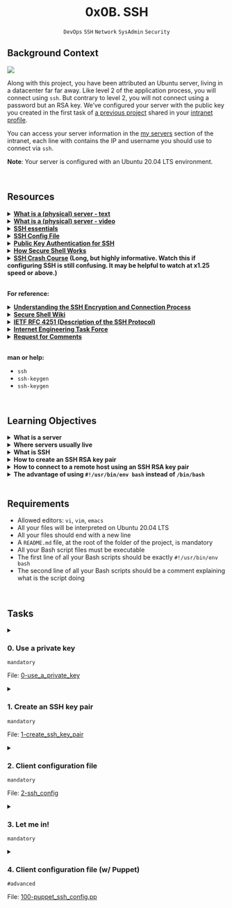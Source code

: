 <h1 align="center"><b>0x0B. SSH</b></h1>
<div align="center"><code>DevOps</code> <code>SSH</code> <code>Network</code> <code>SysAdmin</code> <code>Security</code></div>

## Background Context
<img src="https://s3.amazonaws.com/intranet-projects-files/holbertonschool-sysadmin_devops/244/zPVRKhPsUP5lK.gif">

Along with this project, you have been attributed an Ubuntu server, living in a datacenter far far away. Like level 2 of the application process, you will connect using `ssh`. But contrary to level 2, you will not connect using a password but an RSA key. We’ve configured your server with the public key you created in the first task of [a previous project](https://intranet.alxswe.com/tasks/1223) shared in your [intranet profile](https://intranet.alxswe.com/users/my_profile).

You can access your server information in the [my servers](https://intranet.alxswe.com/servers) section of the intranet, each line with contains the IP and username you should use to connect via `ssh`.

**Note**: Your server is configured with an Ubuntu 20.04 LTS environment.

<br>

## Resources
<details>
<summary><b><a href="https://en.wikipedia.org/wiki/Server_%28computing%29#Hardware_requirement">What is a (physical) server - text</a></b></summary><br>


<br><p align="center">※※※※※※※※※※※※</p><br>
</details>


<details>
<summary><b><a href="https://www.youtube.com/watch?v=B1ANfsDyjeA">What is a (physical) server - video</a></b></summary><br>


<br><p align="center">※※※※※※※※※※※※</p><br>
</details>


<details>
<summary><b><a href="https://www.digitalocean.com/community/tutorials/ssh-essentials-working-with-ssh-servers-clients-and-keys">SSH essentials</a></b></summary><br>


<br><p align="center">※※※※※※※※※※※※</p><br>
</details>


<details>
<summary><b><a href="https://www.ssh.com/academy/ssh/config">SSH Config File</a></b></summary><br>


<br><p align="center">※※※※※※※※※※※※</p><br>
</details>


<details>
<summary><b><a href="https://www.ssh.com/academy/ssh/public-key-authentication">Public Key Authentication for SSH</a></b></summary><br>


<br><p align="center">※※※※※※※※※※※※</p><br>
</details>


<details>
<summary><b><a href="https://www.youtube.com/watch?v=ORcvSkgdA58">How Secure Shell Works</a></b></summary><br>


<br><p align="center">※※※※※※※※※※※※</p><br>
</details>


<details>
<summary><b><a href="https://www.youtube.com/watch?v=hQWRp-FdTpc">SSH Crash Course</a> (Long, but highly informative. Watch this if configuring SSH is still confusing. It may be helpful to watch at x1.25 speed or above.)</b></summary><br>


<br><p align="center">※※※※※※※※※※※※</p><br>
</details>
<br>

**For reference:**

<details>
<summary><b><a href="https://www.digitalocean.com/community/tutorials/understanding-the-ssh-encryption-and-connection-process">Understanding the SSH Encryption and Connection Process</a></b></summary><br>


<br><p align="center">※※※※※※※※※※※※</p><br>
</details>


<details>
<summary><b><a href="https://en.wikipedia.org/wiki/Secure_Shell">Secure Shell Wiki</a></b></summary><br>


<br><p align="center">※※※※※※※※※※※※</p><br>
</details>


<details>
<summary><b><a href="https://www.ietf.org/rfc/rfc4251.txt">IETF RFC 4251 (Description of the SSH Protocol)</a></b></summary><br>


<br><p align="center">※※※※※※※※※※※※</p><br>
</details>


<details>
<summary><b><a href="https://en.wikipedia.org/wiki/Internet_Engineering_Task_Force">Internet Engineering Task Force</a></b></summary><br>


<br><p align="center">※※※※※※※※※※※※</p><br>
</details>


<details>
<summary><b><a href="https://en.wikipedia.org/wiki/Request_for_Comments">Request for Comments</a></b></summary><br>


<br><p align="center">※※※※※※※※※※※※</p><br>
</details>
<br>

**man or help:**
- `ssh`
- `ssh-keygen`
- `ssh-keygen`

<br>

## Learning Objectives
<details>
<summary><b><a href=" "> </a>What is a server</b></summary><br>

***A server is a piece of computer hardware or software (computer program) that provides functionality for other programs or devices, called "clients"***

<br><p align="center">※※※※※※※※※※※※</p><br>
</details>


<details>
<summary><b><a href=" "> </a>Where servers usually live</b></summary><br>

Servers can "live" in a variety of places, depending on the context:

1. **Data Centers:** Many servers are housed in data centers, which are facilities specifically designed to store and manage large numbers of servers. Data centers provide the necessary infrastructure, such as power, cooling, and security, to ensure that servers operate reliably.

2. **Cloud Services:** With the rise of cloud computing, servers are often hosted by cloud service providers like Amazon Web Services (AWS), Microsoft Azure, or Google Cloud Platform (GCP). These providers maintain massive data centers around the world and offer server hosting as a service.

3. **On-Premises:** Some organizations maintain their own on-premises server rooms or data centers. These servers are physically located within the organization's facilities and are managed by their internal IT teams.

4. **Edge Computing:** In edge computing, servers are placed closer to the location where data is generated or needed. This can include servers in remote locations, at the "edge" of the network, to reduce latency and improve performance for applications that require real-time processing.

5. **Hybrid Environments:** Many organizations use a combination of on-premises servers, servers hosted in the cloud, and edge servers, creating a hybrid environment that suits their specific needs.

The choice of where to host servers depends on factors like cost, performance, security, and the specific requirements of the applications and services they support.

<br><p align="center">※※※※※※※※※※※※</p><br>
</details>


<details>
<summary><b><a href=" "> </a>What is SSH</b></summary><br>

SSH stands for Secure Shell. It's a cryptographic network protocol that allows secure communication between two computers over an insecure network. SSH is widely used for secure remote access to systems and for executing commands on a remote machine. Here are some key aspects of SSH:

1. **Secure Communication:** SSH provides a secure channel over an unsecured network by encrypting the communication between the client and server. This encryption helps protect the confidentiality and integrity of the data being transmitted.

2. **Authentication:** SSH uses cryptographic keys (public and private key pairs) for authentication. When a client attempts to connect to a server using SSH, the server can verify the client's identity using its public key, and the client can verify the server's identity using its public key. This helps prevent man-in-the-middle attacks.

3. **Remote Access:** One of the primary uses of SSH is remote access to systems. Users can log in to a remote machine using an SSH client and execute commands as if they were sitting at the remote system's console.

4. **File Transfer:** SSH can also be used for secure file transfer using utilities like SCP (Secure Copy Protocol) and SFTP (Secure File Transfer Protocol). These utilities allow users to securely transfer files between systems over an SSH connection.

5. **Tunneling:** SSH supports tunneling, which allows users to create secure channels for other network services (such as web browsing or database access) through an SSH connection. This feature can be used to secure traffic that would otherwise be sent in plaintext over the network.

<br><p align="center">※※※※※※※※※※※※</p><br>
</details>


<details>
<summary><b><a href=" "> </a>How to create an SSH RSA key pair</b></summary><br>

You can create an SSH RSA key pair using the `ssh-keygen` command, which is a standard tool for generating SSH keys. Here's how you can do it:

1. **Open a Terminal or Command Prompt:** On your local machine, open a terminal window or a command prompt. This process is typically the same whether you're using macOS, Linux, or Windows (with the Windows Subsystem for Linux or a third-party SSH client like PuTTY).

2. **Run the `ssh-keygen` Command:** Type the following command and press Enter:

   ```
   ssh-keygen -t rsa
   ```

   This command tells `ssh-keygen` to create a new RSA key pair. You can also specify a different key type with the `-t` option (e.g., `ed25519` for Ed25519 keys).

3. **Specify the File Location:** `ssh-keygen` will prompt you to specify a file location to save the keys. You can press Enter to accept the default location, which is typically `~/.ssh/id_rsa` for the private key and `~/.ssh/id_rsa.pub` for the public key on Unix-based systems. On Windows, the default location might be different.

4. **Set a Passphrase (Optional):** You can choose to set a passphrase for your private key. This passphrase adds an extra layer of security, as it will be required every time you use the key. If you choose to set a passphrase, you'll be prompted to enter it twice.

5. **Verify the Key Generation:** Once you've completed the steps, `ssh-keygen` will generate your RSA key pair. It will display the location of the keys and some random art for the public key. You can find your private key in the location you specified and the public key in the same location with a `.pub` extension.

Your SSH RSA key pair is now generated and ready to use. You can use the public key (`id_rsa.pub`) to authenticate with SSH servers that you want to access, and the private key (`id_rsa`) will be used for authentication from your local machine. Remember to keep your private key secure and never share it with anyone else.

<br><p align="center">※※※※※※※※※※※※</p><br>
</details>


<details>
<summary><b><a href=" "> </a>How to connect to a remote host using an SSH RSA key pair</b></summary><br>

To connect to a remote host using an SSH RSA key pair, you can use the `ssh` command-line tool. Here's how you can do it:

1. **Locate Your Private Key:** First, make sure you know the location of your private key file (usually `id_rsa` or something similar) on your local machine.

2. **Open a Terminal or Command Prompt:** Open a terminal window or a command prompt on your local machine.

3. **Run the `ssh` Command:** Use the following command syntax to connect to the remote host using your SSH key pair:

   ```sh
   ssh -i /path/to/private_key username@remote_host
   ```

   Replace `/path/to/private_key` with the actual path to your private key file, `username` with your username on the remote host, and `remote_host` with the ***hostname or IP address*** of the remote server.

   For example, if your private key is located in `~/.ssh/id_rsa` and your username on the remote host is `user`, and the host is `example.com`, you would use:

   ```sh
   ssh -i ~/.ssh/id_rsa user@example.com
   ```

4. **Enter Passphrase (if applicable):** If you set a passphrase for your private key when you created it, you will be prompted to enter the passphrase. If you did not set a passphrase, you will be connected directly.

5. **Successful Connection:** If the connection is successful, you will be logged into the remote host via SSH, and you can start using the remote shell as if you were physically at the remote machine.

By using the `-i` option with `ssh`, you specify the path to your private key file. This tells SSH to use that private key for authentication when connecting to the remote host. The corresponding public key should be added to the `~/.ssh/authorized_keys` file on the remote server for the authentication to succeed.

<br><p align="center">※※※※※※※※※※※※</p><br>
</details>


<details>
<summary><b><a href=" "> </a>The advantage of using <code>#!/usr/bin/env bash</code> instead of <code>/bin/bash</code></b></summary><br>

Using `#!/usr/bin/env bash` instead of specifying the absolute path like `/bin/bash` in a shebang line has several advantages:

1. **Portability:**
   - `env` (short for "environment") is a command that searches the user's `PATH` environment variable for the specified command (`bash` in this case). This means that using `#!/usr/bin/env bash` makes your script more portable across different systems. It can find the appropriate `bash` executable, even if it's not located in the same path on every system.

2. **Avoid Hard-Coding Paths:**
   - Hard-coding the path to the `bash` interpreter (e.g., `/bin/bash`) may lead to issues if the script is run on a system where `bash` is located in a different directory. Using `env` allows the system to locate the correct interpreter based on the user's environment.

3. **User Preferences:**
   - Some users prefer to use a different shell or have a custom setup where `bash` is located in a non-standard directory. Using `env` respects the user's preferences and uses the first `bash` executable found in their `PATH`.

4. **Avoid Version Issues:**
   - Different systems may have different versions of `bash` installed in different locations. Using `env` allows the system to use the user's preferred version of `bash` without hard-coding a specific path.

5. **Easier Updates:**
   - If `bash` is updated or moved to a different location on the system, scripts using `#!/usr/bin/env bash` will automatically use the updated version without requiring modifications to the script.

It's important to note that while using `env` has these advantages, it also comes with a slight performance cost, as it involves an additional process to locate the interpreter. However, for most scripts, this difference in performance is negligible compared to the benefits of increased portability and adaptability.

<br><p align="center">※※※※※※※※※※※※</p><br>
</details>

<br>

## Requirements
- Allowed editors: `vi`, `vim`, `emacs`
- All your files will be interpreted on Ubuntu 20.04 LTS
- All your files should end with a new line
- A `README.md` file, at the root of the folder of the project, is mandatory
- All your Bash script files must be executable
- The first line of all your Bash scripts should be exactly `#!/usr/bin/env bash`
- The second line of all your Bash scripts should be a comment explaining what is the script doing

<br>

## Tasks
<details>
<summary>

### 0. Use a private key
`mandatory`

File: [0-use_a_private_key](https://github.com/codenvibes/alx-system_engineering-devops/blob/master/0x0B-ssh/0-use_a_private_key)
</summary>

Write a Bash script that uses `ssh` to connect to your server using the private key `~/.ssh/school` with the user `ubuntu`.

Requirements:

- Only use `ssh` single-character flags
- You cannot use `-l`
- You do not need to handle the case of a private key protected by a passphrase
```
sylvain@ubuntu$ ./0-use_a_private_key
ubuntu@server01:~$ exit
Connection to 8.8.8.8 closed.
sylvain@ubuntu$ 
```

</details>

<details>
<summary>

### 1. Create an SSH key pair
`mandatory`

File: [1-create_ssh_key_pair](https://github.com/codenvibes/alx-system_engineering-devops/blob/master/0x0B-ssh/1-create_ssh_key_pair)
</summary>

Write a Bash script that creates an RSA key pair.

Requirements:

- Name of the created private key must be `school`
- Number of bits in the created key to be created 4096
- The created key must be protected by the passphrase `betty`

Example:
```
sylvain@ubuntu$ ls
1-create_ssh_key_pair
sylvain@ubuntu$ ./1-create_ssh_key_pair
Generating public/private rsa key pair.
Your identification has been saved in school.
Your public key has been saved in school.pub.
The key fingerprint is:
5d:a8:c1:f5:98:b6:e5:c0:9b:ee:02:c4:d4:01:f3:ba vagrant@ubuntu
The key's randomart image is:
+--[ RSA 4096]----+
|      oo...      |
|      .+.o =     |
|     o  + B +    |
|      o. = O     |
|     .. S = .    |
|      .. .       |
|      E.  .      |
|        ..       |
|         ..      |
+-----------------+
sylvain@ubuntu$ ls
1-create_ssh_key_pair school  school.pub
sylvain@ubuntu$ 
```

</details>

<details>
<summary>

### 2. Client configuration file
`mandatory`

File: [2-ssh_config](https://github.com/codenvibes/alx-system_engineering-devops/blob/master/0x0B-ssh/2-ssh_config)
</summary>

Your machine has an SSH configuration file for the local SSH client, let’s configure it to our needs so that you can connect to a server without typing a password. Share your SSH client configuration in your answer file.

Requirements:

- Your SSH client configuration must be configured to use the private key `~/.ssh/school`
- Your SSH client configuration must be configured to refuse to authenticate using a password

Example:
```
sylvain@ubuntu$ ssh -v ubuntu@98.98.98.98
OpenSSH_6.6.1, OpenSSL 1.0.1f 6 Jan 2014
debug1: Reading configuration data /etc/ssh/ssh_config
debug1: /etc/ssh/ssh_config line 47: Applying options for *
debug1: Connecting to 98.98.98.98 port 22.
debug1: Connection established.
debug1: identity file /home/sylvain/.ssh/school type -1
debug1: identity file /home/sylvain/.ssh/school-cert type -1
debug1: Enabling compatibility mode for protocol 2.0
debug1: Local version string SSH-2.0-OpenSSH_8.1
debug1:Remote protocol version 2.0, remote software version OpenSSH_7.6p1 Ubuntu-4ubuntu0.5
debug1: match: OpenSSH_7.6p1 Ubuntu-4ubuntu2.1 pat OpenSSH* compat 0x04000000
debug1: SSH2_MSG_KEXINIT sent
debug1: SSH2_MSG_KEXINIT received
debug1: kex: server->client aes128-ctr hmac-sha1-etm@openssh.com none
debug1: kex: client->server aes128-ctr hmac-sha1-etm@openssh.com none
debug1: sending SSH2_MSG_KEX_ECDH_INIT
debug1: expecting SSH2_MSG_KEX_ECDH_REPLY
debug1: Server host key: ECDSA bd:03:f8:6a:12:28:d6:17:85:c1:b6:91:f1:da:0f:37
debug1: Host '98.98.98.98' is known and matches the ECDSA host key.
debug1: Found key in /home/sylvain/.ssh/known_hosts:1
debug1: ssh_ecdsa_verify: signature correct
debug1: SSH2_MSG_NEWKEYS sent
debug1: expecting SSH2_MSG_NEWKEYS
debug1: SSH2_MSG_NEWKEYS received
debug1: SSH2_MSG_SERVICE_REQUEST sent
debug1: SSH2_MSG_SERVICE_ACCEPT received
debug1: Authentications that can continue: publickey,password
debug1: Next authentication method: publickey
debug1: Trying private key: /home/sylvain/.ssh/school
debug1: key_parse_private2: missing begin marker
debug1: read PEM private key done: type RSA
debug1: Authentication succeeded (publickey).
Authenticated to 98.98.98.98 ([98.98.98.98]:22).
debug1: channel 0: new [client-session]
debug1: Requesting no-more-sessions@openssh.com
debug1: Entering interactive session.
debug1: client_input_global_request: rtype hostkeys-00@openssh.com want_reply 0
debug1: Sending environment.
debug1: Sending env LANG = en_US.UTF-8
ubuntu@magic-server:~$
```
In the example above, we can see that `ssh` tries to authenticate using `school` and does not try to authenticate using a password. You can replace `98.98.98.98` by the IP of your server for testing purposes.

> ***The `ssh -v` command is used to run SSH in verbose mode, which provides more detailed output about the SSH connection process. When you use `ssh -v`, SSH prints debugging messages that can be useful for troubleshooting connection issues or understanding the details of the SSH connection process.<br><br>Here's what each `-v` adds:<br>- **One `-v`** (`ssh -v`): This enables verbose mode and increases the verbosity of the output. SSH prints more information about the authentication process, key exchange, and other details of the connection.<br>- **Multiple `-v` options** (`ssh -vv`, `ssh -vvv`, and so on): Each additional `-v` increases the verbosity level further, providing even more detailed debugging information. For example, `ssh -vv` is more verbose than `ssh -v`, and `ssh -vvv` is even more verbose than `ssh -vv`.<br><br>When you use `ssh -v`, the output will include information such as:<br>- The SSH version being used.<br>- The authentication methods attempted (e.g., publickey, password).<br>- Details of the key exchange process.<br>- Information about the encryption algorithms and ciphers negotiated for the connection.<br>- Any errors or warnings encountered during the connection process.<br><br>Verbose mode is especially helpful when you encounter issues with SSH connections, as it can provide insights into why a connection may be failing or help you understand the details of the SSH handshake and authentication process.***

</details>

<details>
<summary>

### 3. Let me in!
`mandatory`
</summary>

Now that you have successfully connected to your server, we would also like to join the party.

Add the SSH public key below to your server so that we can connect using the `ubuntu` user.
```
ssh-rsa AAAAB3NzaC1yc2EAAAADAQABAAABAQDNdtrNGtTXe5Tp1EJQop8mOSAuRGLjJ6DW4PqX4wId/Kawz35ESampIqHSOTJmbQ8UlxdJuk0gAXKk3Ncle4safGYqM/VeDK3LN5iAJxf4kcaxNtS3eVxWBE5iF3FbIjOqwxw5Lf5sRa5yXxA8HfWidhbIG5TqKL922hPgsCGABIrXRlfZYeC0FEuPWdr6smOElSVvIXthRWp9cr685KdCI+COxlj1RdVsvIo+zunmLACF9PYdjB2s96Fn0ocD3c5SGLvDOFCyvDojSAOyE70ebIElnskKsDTGwfT4P6jh9OBzTyQEIS2jOaE5RQq4IB4DsMhvbjDSQrP0MdCLgwkN
```

</details>

<details>
<summary>

### 4. Client configuration file (w/ Puppet)
`#advanced`

File: [100-puppet_ssh_config.pp](https://github.com/codenvibes/alx-system_engineering-devops/blob/master/0x0B-ssh/100-puppet_ssh_config.pp)
</summary>

Let’s practice using Puppet to make changes to our configuration file. Just as in the previous configuration file task, we’d like you to set up your client SSH configuration file so that you can connect to a server without typing a password.

Requirements:

- Your SSH client configuration must be configured to use the private key `~/.ssh/school`
- Your SSH client configuration must be configured to refuse to authenticate using a password

Example:
```
vagrant@ubuntu:~$ sudo puppet apply 100-puppet_ssh_config.pp
Notice: Compiled catalog for ubuntu-xenial in environment production in 0.11 seconds
Notice: /Stage[main]/Main/File_line[Turn off passwd auth]/ensure: created
Notice: /Stage[main]/Main/File_line[Declare identity file]/ensure: created
Notice: Finished catalog run in 0.03 seconds
vagrant@ubuntu:~$
```

</details>

